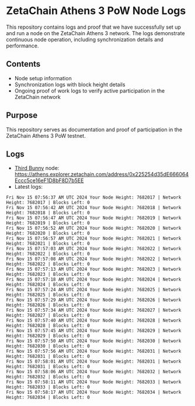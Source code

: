 # ZetaChain Athens 3 PoW Node Logs
This repository contains logs and proof that we have successfully set up and run a node on the ZetaChain Athens 3 network. The logs demonstrate continuous node operation, including synchronization details and performance.

## Contents
- Node setup information
- Synchronization logs with block height details
- Ongoing proof of work logs to verify active participation in the ZetaChain network

## Purpose
This repository serves as documentation and proof of participation in the ZetaChain Athens 3 PoW testnet.

## Logs

- [Third Bunny](https://thirdbunny.xyz/) node: https://athens.explorer.zetachain.com/address/0x225254d35dE666064Eccc5ce16eF1D8bF8D7b5EE
- Latest logs:
```
Fri Nov 15 07:56:37 AM UTC 2024 Your Node Height: 7682017 | Network Height: 7682017 | Blocks Left: 0
Fri Nov 15 07:56:42 AM UTC 2024 Your Node Height: 7682018 | Network Height: 7682018 | Blocks Left: 0
Fri Nov 15 07:56:47 AM UTC 2024 Your Node Height: 7682019 | Network Height: 7682019 | Blocks Left: 0
Fri Nov 15 07:56:52 AM UTC 2024 Your Node Height: 7682020 | Network Height: 7682020 | Blocks Left: 0
Fri Nov 15 07:56:57 AM UTC 2024 Your Node Height: 7682021 | Network Height: 7682021 | Blocks Left: 0
Fri Nov 15 07:57:03 AM UTC 2024 Your Node Height: 7682022 | Network Height: 7682022 | Blocks Left: 0
Fri Nov 15 07:57:08 AM UTC 2024 Your Node Height: 7682022 | Network Height: 7682022 | Blocks Left: 0
Fri Nov 15 07:57:13 AM UTC 2024 Your Node Height: 7682023 | Network Height: 7682023 | Blocks Left: 0
Fri Nov 15 07:57:18 AM UTC 2024 Your Node Height: 7682024 | Network Height: 7682024 | Blocks Left: 0
Fri Nov 15 07:57:24 AM UTC 2024 Your Node Height: 7682025 | Network Height: 7682025 | Blocks Left: 0
Fri Nov 15 07:57:29 AM UTC 2024 Your Node Height: 7682026 | Network Height: 7682026 | Blocks Left: 0
Fri Nov 15 07:57:34 AM UTC 2024 Your Node Height: 7682027 | Network Height: 7682027 | Blocks Left: 0
Fri Nov 15 07:57:40 AM UTC 2024 Your Node Height: 7682028 | Network Height: 7682028 | Blocks Left: 0
Fri Nov 15 07:57:45 AM UTC 2024 Your Node Height: 7682029 | Network Height: 7682029 | Blocks Left: 0
Fri Nov 15 07:57:50 AM UTC 2024 Your Node Height: 7682030 | Network Height: 7682030 | Blocks Left: 0
Fri Nov 15 07:57:56 AM UTC 2024 Your Node Height: 7682031 | Network Height: 7682031 | Blocks Left: 0
Fri Nov 15 07:58:01 AM UTC 2024 Your Node Height: 7682031 | Network Height: 7682031 | Blocks Left: 0
Fri Nov 15 07:58:06 AM UTC 2024 Your Node Height: 7682032 | Network Height: 7682032 | Blocks Left: 0
Fri Nov 15 07:58:11 AM UTC 2024 Your Node Height: 7682033 | Network Height: 7682033 | Blocks Left: 0
Fri Nov 15 07:58:17 AM UTC 2024 Your Node Height: 7682034 | Network Height: 7682034 | Blocks Left: 0
```
